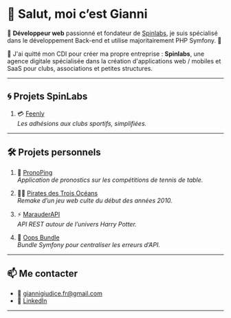 # 👋 Salut, moi c’est Gianni

🎯 **Développeur web** passionné et fondateur de [Spinlabs](https://spinlabs.fr), je suis spécialisé dans le développement Back-end et utilise majoritairement PHP Symfony. 🐘

🏓 J'ai quitté mon CDI pour créer ma propre entreprise : **Spinlabs**, une agence digitale spécialisée dans la création d'applications web / mobiles et SaaS pour clubs, associations et petites structures.

---

## 🌀 Projets SpinLabs

1. 💳 [Feenly](https://github.com/GeppettoG/feenly)  
   *Les adhésions aux clubs sportifs, simplifiées.*

---

## 🛠️ Projets personnels

1. 🏓 [PronoPing](https://pronoping.com)  
   *Application de pronostics sur les compétitions de tennis de table.*

2. 🏴‍☠️ [Pirates des Trois Océans](https://pirates-ilshenar.fr/)  
   *Remake d’un jeu web culte du début des années 2010.*

3. ⚡ [MarauderAPI](https://github.com/vt-gianni/MarauderAPI)  
   *API REST autour de l’univers Harry Potter.*

4. 🐼 [Oops Bundle](https://github.com/vt-gianni/oops-bundle)  
   *Bundle Symfony pour centraliser les erreurs d’API.*

---

## 📫 Me contacter

- 📧 giannigiudice.fr@gmail.com  
- 💼 [LinkedIn](https://www.linkedin.com/in/gianni-giudice-388b56157)

---

